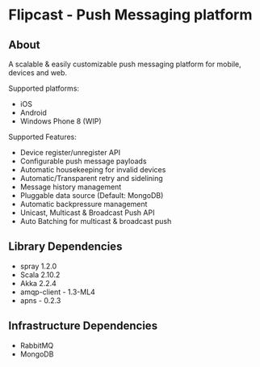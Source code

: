 Flipcast - Push Messaging platform
==================================

About
-----
A scalable & easily customizable push messaging platform for mobile, devices and web.

Supported platforms:
* iOS
* Android
* Windows Phone 8 (WIP)

Supported Features:
* Device register/unregister API
* Configurable push message payloads
* Automatic housekeeping for invalid devices
* Automatic/Transparent retry and sidelining
* Message history management
* Pluggable data source (Default: MongoDB)
* Automatic backpressure management
* Unicast, Multicast & Broadcast Push API
* Auto Batching for multicast & broadcast push

Library Dependencies
--------------------
* spray 1.2.0
* Scala 2.10.2
* Akka 2.2.4
* amqp-client - 1.3-ML4
* apns - 0.2.3

Infrastructure Dependencies
---------------------------
* RabbitMQ
* MongoDB



